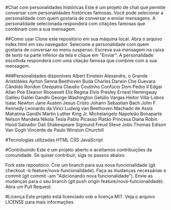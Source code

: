 #Chat com personalidades históricas
Este é um projeto de chat que permite conversar com personalidades históricas famosas. Você pode selecionar a personalidade com quem gostaria de conversar e enviar mensagens. A personalidade selecionada responderá com citações famosas que combinam com a sua mensagem.

##Como usar
Clone este repositório em sua máquina local.
Abra o arquivo index.html em seu navegador.
Selecione a personalidade com quem gostaria de conversar no menu suspenso.
Escreva sua mensagem na caixa de texto na parte inferior da tela e clique em "Enviar".
A personalidade escolhida responderá com uma citação famosa que combine com a sua mensagem.

###Personalidades disponíveis
Albert Einstein
Alexandre, o Grande
Aristóteles
Ayrton Senna
Beethoven
Buda
Charles Darwin
Che Guevara
Cândido Rondon
Cleópatra
Claudio Coutinho
Confúcio
Dom Pedro II
Edgar Allan Poe
Eleanor Roosevelt
Elis Regina
Elvis Presley
Ernest Hemingway
Galileu Galilei
Gandhi
George Washington
Getúlio Vargas
Heitor Villa-Lobos
Isaac Newton
Jane Austen
Jesus Cristo
Johann Sebastian Bach
John F. Kennedy
Leonardo da Vinci
Ludwig van Beethoven
Machado de Assis
Mahatma Gandhi
Martin Luther King Jr.
Michelangelo
Napoleão Bonaparte
Nelson Mandela
Nikola Tesla
Pablo Picasso
Platão
Princesa Diana
Robin Hood
Salvador Dali
Shakespeare
Sigmund Freud
Steve Jobs
Thomas Edison
Van Gogh
Vincente de Paulo
Winston Churchill

#Tecnologias utilizadas
HTML
CSS
JavaScript

#Contribuindo
Este é um projeto aberto e aceitamos contribuições da comunidade. Se quiser contribuir, siga os passos abaixo:

Fork este repositório.
Crie um branch para sua nova funcionalidade (git checkout -b feature/nova-funcionalidade).
Faça as mudanças necessárias e commit (git commit -am "Adicionando nova funcionalidade").
Envie as mudanças para o seu branch (git push origin feature/nova-funcionalidade).
Abra um Pull Request.

#Licença
Este projeto está licenciado sob a licença MIT. Veja o arquivo LICENSE para mais informações.
